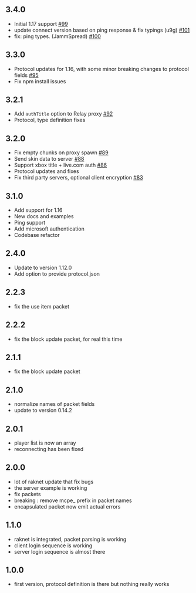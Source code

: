 ## 3.4.0
* Initial 1.17 support [#99](https://github.com/PrismarineJS/bedrock-protocol/pull/99)
* update connect version based on ping response & fix typings (u9g) [#101](https://github.com/PrismarineJS/bedrock-protocol/pull/101)
* fix: ping types. (JammSpread) [#100](https://github.com/PrismarineJS/bedrock-protocol/pull/100)

## 3.3.0
* Protocol updates for 1.16, with some minor breaking changes to protocol fields [#95](https://github.com/PrismarineJS/bedrock-protocol/pull/95)
* Fix npm install issues

## 3.2.1
* Add `authTitle` option to Relay proxy [#92](https://github.com/PrismarineJS/bedrock-protocol/pull/92)
* Protocol, type definition fixes

## 3.2.0

* Fix empty chunks on proxy spawn [#89](https://github.com/PrismarineJS/bedrock-protocol/pull/89)
* Send skin data to server [#88](https://github.com/PrismarineJS/bedrock-protocol/pull/88)
* Support xbox title + live.com auth [#86](https://github.com/PrismarineJS/bedrock-protocol/pull/86)
* Protocol updates and fixes
* Fix third party servers, optional client encryption [#83](https://github.com/PrismarineJS/bedrock-protocol/pull/83)

## 3.1.0
* Add support for 1.16
* New docs and examples
* Ping support
* Add microsoft authentication
* Codebase refactor

## 2.4.0
* Update to version 1.12.0
* Add option to provide protocol.json

## 2.2.3
* fix the use item packet

## 2.2.2
* fix the block update packet, for real this time

## 2.1.1
* fix the block update packet

## 2.1.0
* normalize names of packet fields
* update to version 0.14.2

## 2.0.1
* player list is now an array
* reconnecting has been fixed

## 2.0.0

* lot of raknet update that fix bugs
* the server example is working
* fix packets
* breaking : remove mcpe_ prefix in packet names
* encapsulated packet now emit actual errors

## 1.1.0

* raknet is integrated, packet parsing is working
* client login sequence is working
* server login sequence is almost there

## 1.0.0

* first version, protocol definition is there but nothing really works
